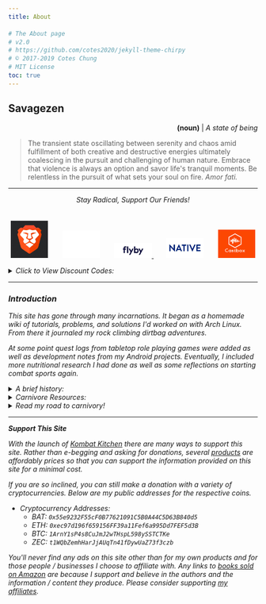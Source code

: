 ```yaml
---
title: About

# The About page
# v2.0
# https://github.com/cotes2020/jekyll-theme-chirpy
# © 2017-2019 Cotes Chung
# MIT License
toc: true
---
```


## Savagezen

<p style="text-align: right">
  <strong>(noun)</strong> | <i>A state of being</i>
</p>

> The transient state oscillating between serenity and chaos amid fulfillment of both creative and destructive energies ultimately coalescing in the pursuit and challenging of human nature.  Embrace that violence is always an option and savor life's tranquil moments.  Be relentless in the pursuit of what sets your soul on fire.  <i>Amor fati.

---

<p style="text-align: center" id="affiliates">
    <i>
    Stay Radical, Support Our Friends! <br>
    </i>
    <br><br>
    <a href="https://brave.com/sav396"><img src="/assets/img/icon_brave.jpeg" style="width: 15%; height: auto" title="Brave Browser"></a>
    <a href="https://heartandsoilsupplements.com/"><img src="/assets/img/icon_heart-and-soil.png" style="width: 15%; height: auto; margin-left: 5%" title="Heart & Soil Supplements"></a>
    <a href="https://www.flyby.co/?rfsn=4562479.acaf32">
        <img src="/assets/img/icon_flyby.png" style="width: 15%; height: auto; margin-left: 5%" title="Flyby Electrolytes - 5% off with code WHEEL923810">
    </a>
    <a href="https://www.talkable.com/x/Fh8iAo"><img src="/assets/img/icon_native.jpg" style="width: 15%; height: auto; margin-left: 5%" title="Native Deodorant and Toothpaste"></a>
    <a href="https://castbox.fm"><img src="/assets/img/icon_castbox.png" style="width: 15%; height: auto; margin-left: 5%" title="Castbox Podcast Player"></a>
    <br>
    <details>
      <summary>Click to View Discount Codes:</summary>
      <ul style="list-style-type: none">
        <li>
          <strong>Brave Browser:</strong>  Earn cryptocurrency while browsing the web and protecting your privacy.  Bonus deposit when you use the referral link <a href="https://brave.com/sav396">https://brave.com/sav396</a>.
        </li><br>
        <li>
          <strong>Heart & Soil Supplements: </strong>  Regeneratively raised beef organ supplements.  10% off with code <code>savagezen10</code>.
        </li><br>
        <li>
          <strong>Flyby:</strong>  Great zero sugar, all natural electrolyte supplement.  Half the cost of sports drinks and 2-3 times more concentrated.  5% off with code <code>WHEEL923810</code>.  Shop at the above link.
        </li><br>
        <li>
          <strong>Native:</strong>  Great smelling natural deodorant that actually lasts!  Free mini-deodorant with your next order when you <a href="https://www.talkable.com/x/Fh8iAo">use the referral link</a>.
        </li><br>
        <li>
          <strong>Castbox:</strong>  Earn cryptocurrency for listening to podcasts on any device.  Get a bonus deposit with referral code <code>YYUF9R</code>.
        </li>
      </ul>
    </details>
</p>

<hr>

### Introduction

This site has gone through many incarnations.  It began as a homemade wiki of tutorials, problems, and solutions I'd worked on with Arch Linux.  From there it journaled my rock climbing dirtbag adventures.

At some point quest logs from tabletop role playing games were added as well as development notes from my Android projects.  Eventually, I included more nutritional research I had done as well as some reflections on starting combat sports again.

<details>
    <summary>A brief history:</summary>
    <ul>
      <li>Faxia Roxa - 2/15/20</li>
      <li>Carnivore - 2/14/20</li>
        <ul>
          <li>Keto - Dec. 2018</li>
          <li>Paleo - ~2012</li>
        </ul>
      <li>Dog Trainer - Dec 2017</li>
      <li>MA Psychology (UWG) - 2015</li>
      <li>Arch Linux - July 2013</li>
        <ul>
          <li>Linux Mint - 2012</li>
        </ul>
    </ul>
</details>

<!--
<details>
  <summary>Current Projects:</summary>
  <ul>
    <li>
      <a href="https://github.com/savagezen/savagezen.github.io/tree/master/docs/data">Raw Data</a>:  Raw data text files, <a href="https://www.r-project.org/about.html">R</a> scripts used for computation, and statistical output.</a>
    </li>
    <li>
      <a href="https://drive.google.com/drive/folders/1Vd3PDdnM1ZsJgF9vjhnwKhHPKxKM8jqD?usp=sharing">Academic Work</a>:  writings in psychology and philosophy on Google Drive.
    </li>
    <li>
      <a href="https://photos.app.goo.gl/jrqqa6PNoXXHvM3m6">Google Photos Album</a>:  Supplemental information regarding nutrient profiles, blood panels, test results, etc...
    </li>
    <li>
      <a href="https://github.com/savagezen/pkgbuild">AUR Packages</a>:  Mirror repository for packages maintained for the Arch (Linux) User Repository.
    </li>
  </ul>
</details>
-->

<details>
  <summary>Carnivore Resources:</summary>
  <ul>
    <li><a href="https://castbox.fm/channel/Fundamental-Health-with-Paul-Saladino%2C-MD-id2108592?country=us">Fundamental Health Podcast</a></li>
    <li><a href="https://nutritionwithjudy.com/nutritionists-guide-to-the-carnivore-diet-a-beginners-guide/">Beginner's Guide to the Carnivore Diet</a></li>
    <li><a href="https://meat.health/knowledge-base/carnivore-diet-tinkering/">"Levels" of the Carnivore Diet</a></li>
    <li><a href="https://t.me/carnivores">Carnivore Telegram Group</a></li>
  </ul>
</details>

<details>
  <summary>Read my road to carnivory!</summary>
  Many moons ago, circa 2008, I began scouring bodybuilding forums to supplement my wrestling training.  In 2010 I found my self carrying over 200 lbs on my 5'8" frame.  I started training boxing, BJJ, and MMA then, and in 2011 took a more serious look at my diet.
  <br /> <br />
  I started to ditch the "bro-science" and be more methodical, picking up a copy of Tim Ferriss's *The Four Hour Body*.  It wasn't too long then until I transitioned to Robb Wolf's *Paleo Solution* and Mark Sisson's *Primal Blueprint.*  And so I set out on my paleo path happily from 2012 - 2019.
  <br /> <br />
  There was some experimenting along the way, including a vegetarian and even raw vegetarian stint, as well as some hang ups and regressions -- life is tough and rife with unexpected challenges.
  <br /> <br />
  I stopped training combat sports in 2013 and at the end of 2018 I decided I wanted to return.  My first endeavor was to "get back to my fighting weight" (e.g. about 160-165 lbs.).  I went back to a strict paleo food list, but added ketogenic macronutrients (70% fat, 20% protein, and 10% carbs) as a last bet to "see if I was ready to back."  Well I did.
  <br /> <br />
  That went well for all of 2019, except I found myself in a flurry of ups and downs, sometimes creeping back up to 170 lbs.  I always seemed to be working in more and more bars and shakes; and I never could completely divorce junk food.  I often debated a negotiated different cheat meal schedules.
  <br /> <br />
  Eventually I felt I'd gone too far in that direction (fat bombs, gross amounts of liquid calories, junk cravings, etc...) and by nature of the paleo / primal / keto circles I travel in, stumbled upon the carnivore diet.  Sketpical as anyone at first -- we *need* vegetables right! right? -- and an adamant self-tester, I decided I could try anything for 30-days, measure the outcomes, and analyze my next step.
  <br /> <br />
  And so it began.
</details>

---

**Support This Site**

With the launch of [Kombat Kitchen](/tabs/kombat_kitchen) there are many ways to support this site.  Rather than e-begging and asking for donations, several [products](/tabs/kombat_kitchen/#products) are affordably prices so that you can support the information provided on this site for a minimal cost.

If you are so inclined, you can still make a donation with a variety of cryptocurrencies.  Below are my public addresses for the respective coins.

* Cryptocurrency Addresses:
  * BAT:  ```0x55e9232F55cF0B77621091C5B0A44C5D63B840d5```
  * ETH:  ```0xec97d196f659156FF39a11Fef6a995Dd7FEF5d3B```
  * BTC:  ```1ArnY1sP4s8CuJmJ2wTHspL598ySSTCTKe```
  * ZEC:  ```t1WQbZemhHarJjAUqTn41fDywUaZ73f3czb```

You'll never find any ads on this site other than for my own products and for those people / businesses I choose to affiliate with.  Any links to [books sold on Amazon](/tabs/kombat_kitchen/#resources) are because I support and believe in the authors and the information / content they produce.  Please consider supporting [my affiliates](/tabs/about/#affiliates).

